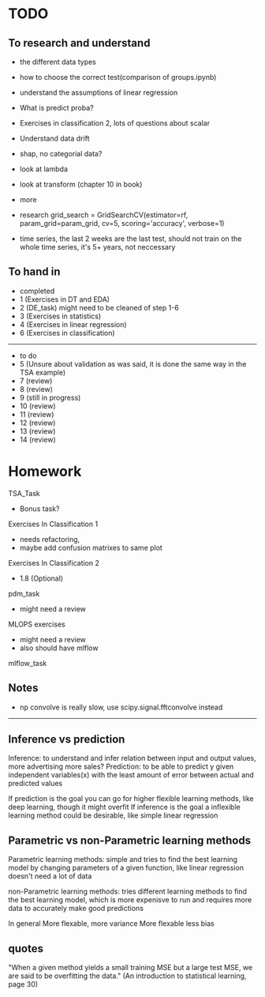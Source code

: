 # TODO

## To research and understand

- the different data types
- how to choose the correct test(comparison of groups.ipynb)
- understand the assumptions of linear regression
- What is predict proba?
- Exercises in classification 2, lots of questions about scalar
- Understand data drift
- shap, no categorial data?
- look at lambda
- look at transform (chapter 10 in book)
- more
- research grid_search = GridSearchCV(estimator=rf, param_grid=param_grid, cv=5, scoring='accuracy', verbose=1)

- time series, the last 2 weeks are the last test, should not train on the whole time series, it's 5+ years, not neccessary

## To hand in
- completed
- 1 (Exercises in DT and EDA)
- 2 (DE_task) might need to be cleaned of step 1-6
- 3 (Exercises in statistics)
- 4 (Exercises in linear regression)
- 6 (Exercises in classification)
---
- to do
- 5 (Unsure about validation as was said, it is done the same way in the TSA example)
- 7 (review)
- 8 (review)
- 9 (still in progress)
- 10 (review)
- 11 (review)
- 12 (review)
- 13 (review)
- 14 (review)

# Homework

TSA_Task

- Bonus task?

Exercises In Classification 1

- needs refactoring,
- maybe add confusion matrixes to same plot

Exercises In Classification 2

- 1.8 (Optional)

pdm_task

- might need a review

MLOPS exercises

- might need a review
- also should have mlflow

mlflow_task

## Notes

- np convolve is really slow, use scipy.signal.fftconvolve instead

---

## Inference vs prediction

Inference: to understand and infer relation between input and output values, more advertising more sales?
Prediction: to be able to predict y given independent variables(x) with the least amount of error between actual and predicted values

If prediction is the goal you can go for higher flexible learning methods, like deep learning, though it might overfit
If inference is the goal a inflexible learning method could be desirable, like simple linear regression

## Parametric vs non-Parametric learning methods

Parametric learning methods: simple and tries to find the best learning model by changing parameters of a given function, like linear regression
doesn't need a lot of data

non-Parametric learning methods: tries different learning methods to find the best learning model, which is more expenisve to run and requires more data
to accurately make good predictions

In general
More flexable, more variance
More flexable less bias

## quotes

"When a given method yields a small training MSE but a large test MSE, we are
said to be overfitting the data." (An introduction to statistical learning, page 30)

